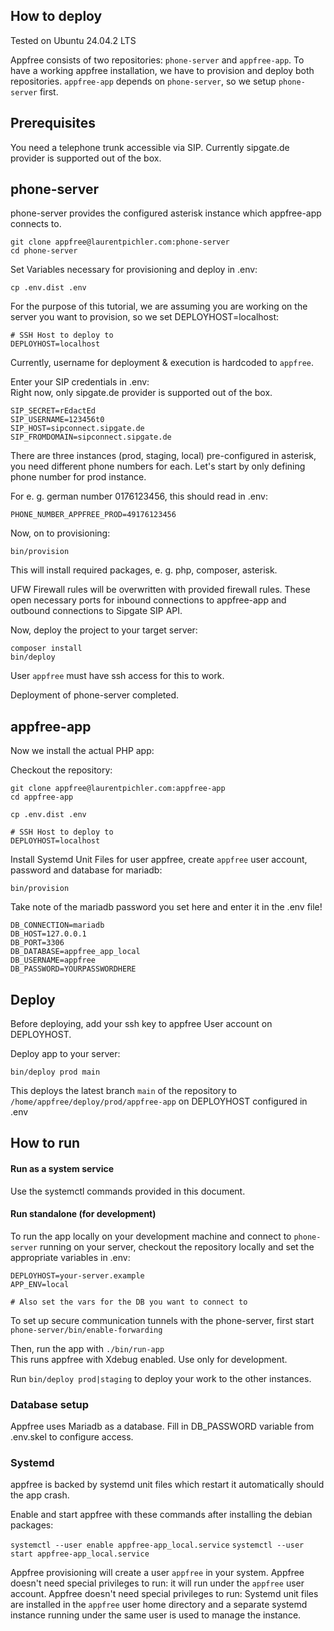 ## How to deploy

Tested on Ubuntu 24.04.2 LTS

Appfree consists of two repositories: `phone-server` and `appfree-app`. To have a working appfree installation, we have to provision and deploy both repositories. `appfree-app` depends on `phone-server`, so we setup `phone-server` first.

## Prerequisites

You need a telephone trunk accessible via SIP. Currently sipgate.de provider is supported out of the box.
## phone-server

phone-server provides the configured asterisk instance which appfree-app connects to.
```
git clone appfree@laurentpichler.com:phone-server  
cd phone-server  
```

Set Variables necessary for provisioning and deploy in .env:

`cp .env.dist .env`

For the purpose of this tutorial, we are assuming you are working on the server you want to provision, so we set DEPLOYHOST=localhost:
```  
# SSH Host to deploy to  
DEPLOYHOST=localhost  
```  
Currently, username for deployment & execution is hardcoded to `appfree`.

Enter your SIP credentials in .env:  
Right now, only sipgate.de provider is supported out of the box.

```  
SIP_SECRET=rEdactEd  
SIP_USERNAME=123456t0  
SIP_HOST=sipconnect.sipgate.de  
SIP_FROMDOMAIN=sipconnect.sipgate.de  
```  


There are three instances (prod, staging, local) pre-configured in asterisk, you need different phone numbers for each. Let's start by only defining phone number for prod instance.

For e. g. german number 0176123456, this should read in .env:

`PHONE_NUMBER_APPFREE_PROD=49176123456`


Now, on to provisioning:

`bin/provision`

This will install required packages, e. g. php, composer, asterisk.

UFW Firewall rules will be overwritten with provided firewall rules. These open necessary ports for inbound connections to appfree-app and outbound connections to Sipgate SIP API.



Now, deploy the project to your target server:

`composer install`  
`bin/deploy`

User `appfree` must have ssh access for this to work.

Deployment of phone-server completed.
## appfree-app

Now we install the actual PHP app:

Checkout the repository:
```
git clone appfree@laurentpichler.com:appfree-app  
cd appfree-app  
```


`cp .env.dist .env`

```  
# SSH Host to deploy to  
DEPLOYHOST=localhost  
```  


Install Systemd Unit Files for user appfree, create `appfree` user account, password and database for mariadb:

`bin/provision`

Take note of the mariadb password you set here and enter it in the .env file!


```  
DB_CONNECTION=mariadb  
DB_HOST=127.0.0.1 
DB_PORT=3306  
DB_DATABASE=appfree_app_local  
DB_USERNAME=appfree  
DB_PASSWORD=YOURPASSWORDHERE
```    

## Deploy

Before deploying, add your ssh key to appfree User account on DEPLOYHOST.

Deploy app to your server:

`bin/deploy prod main`

This deploys the latest branch `main` of the repository to `/home/appfree/deploy/prod/appfree-app` on DEPLOYHOST configured in .env

## How to run

#### Run as a system service

Use the systemctl commands provided in this document.

#### Run standalone  (for development)

To run the app locally on your development machine and connect to `phone-server` running on your server, checkout the repository locally and set the appropriate variables in .env:

```
DEPLOYHOST=your-server.example
APP_ENV=local

# Also set the vars for the DB you want to connect to
```

To set up secure communication tunnels with the phone-server, first start
`phone-server/bin/enable-forwarding`


Then, run the app with
`./bin/run-app`  
This runs appfree with Xdebug enabled. Use only for development.


Run `bin/deploy prod|staging`  to deploy your work to the other instances. 



### Database setup

Appfree uses Mariadb as a database. Fill in DB_PASSWORD variable from .env.skel to configure access.

### Systemd

appfree is backed by systemd unit files which restart it automatically should the app crash.

Enable and start appfree with these commands after installing the debian packages:

`systemctl --user enable appfree-app_local.service`
`systemctl --user start appfree-app_local.service`

Appfree provisioning will create a user `appfree` in your system. Appfree doesn't need special privileges to run: it will run under the `appfree` user account.
Appfree doesn't need special privileges to run: Systemd unit files are installed in the `appfree` user home directory and a separate systemd instance running under the same user is used to manage the instance. 
